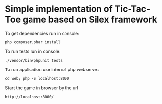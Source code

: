 # Simple implementation of Tic-Tac-Toe game based on Silex framework

To get dependencies run in console:

    php composer.phar install
    
To run tests run in console:
    
    ./vendor/bin/phpunit tests 

To run application use internal php webserver:

    cd web; php -S localhost:8000

Start the game in browser by the url

    http://localhost:8000/